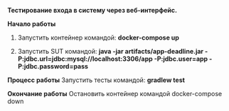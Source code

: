 **Тестирование входа в систему через веб-интерфейс.**

**Начало работы**
1.	Запустить контейнер командой: **docker-compose up**
      
2.	Запустить SUT командой: **java -jar artifacts/app-deadline.jar -P:jdbc.url=jdbc:mysql://localhost:3306/app -P:jdbc.user=app -P:jdbc.password=pass**
      
**Процесс работы**
      Запустить тесты командой: **gradlew test**

**Окончание работы**
      Остановить контейнер командой docker-compose down
